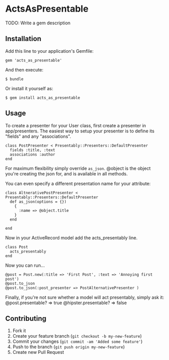 # ActsAsPresentable

TODO: Write a gem description

## Installation

Add this line to your application's Gemfile:

    gem 'acts_as_presentable'

And then execute:

    $ bundle

Or install it yourself as:

    $ gem install acts_as_presentable

## Usage
To create a presenter for your User class, first create a presenter in app/presenters.
The easiest way to setup your presenter is to define its "fields" and any "associations".

    class PostPresenter < Presentably::Presenters::DefaultPresenter
      fields :title, :text
      associations :author
    end


For maximum flexibility simply override ```as_json```.
@object is the object you're creating the json for, and is available in all methods.

You can even specify a different presentation name for your attribute:

    class AltnerativePostPresenter < Presentably::Presenters::DefaultPresenter
      def as_json(options = {})
        {
          :name => @object.title
        }
      end

    end


Now in your ActiveRecord model add the acts\_presentably line.

    class Post
      acts_presentably
    end

Now you can run...

    @post = Post.new(:title => 'First Post', :text => 'Annoying first post')
    @post.to_json
    @post.to_json(:post_presenter => PostAlternativePresenter )


Finally, if you're not sure whether a model will act presentably, simply ask it:
    @post.presentable?
    => true
    @hipster.presentable?
    => false

## Contributing

1. Fork it
2. Create your feature branch (`git checkout -b my-new-feature`)
3. Commit your changes (`git commit -am 'Added some feature'`)
4. Push to the branch (`git push origin my-new-feature`)
5. Create new Pull Request
